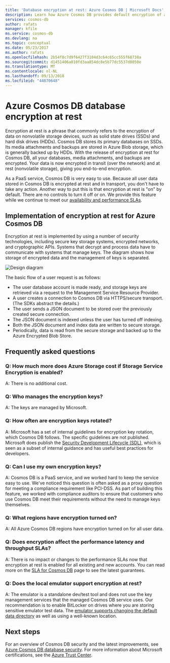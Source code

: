 ```yaml
---
title: 'Database encryption at rest: Azure Cosmos DB | Microsoft Docs'
description: Learn how Azure Cosmos DB provides default encryption of all data.
services: cosmos-db
author: rafats
manager: kfile
ms.service: cosmos-db
ms.devlang: na
ms.topic: conceptual
ms.date: 05/23/2017
ms.author: rafats
ms.openlocfilehash: 2b54f8c7d9f6427f3104d3c64c65cc555f68738a
ms.sourcegitcommit: d1451406a010fd3aa854dc8e5b77dc5537d8050e
ms.translationtype: MT
ms.contentlocale: nl-NL
ms.lasthandoff: 09/13/2018
ms.locfileid: "44870648"
---
```

# <a name="azure-cosmos-db-database-encryption-at-rest"></a>Azure Cosmos DB database encryption at rest

Encryption at rest is a phrase that commonly refers to the encryption of data on nonvolatile storage devices, such as solid state drives (SSDs) and hard disk drives (HDDs). Cosmos DB stores its primary databases on SSDs. Its media attachments and backups are stored in Azure Blob storage, which is generally backed up by HDDs. With the release of encryption at rest for Cosmos DB, all your databases, media attachments, and backups are encrypted. Your data is now encrypted in transit (over the network) and at rest (nonvolatile storage), giving you end-to-end encryption.

As a PaaS service, Cosmos DB is very easy to use. Because all user data stored in Cosmos DB is encrypted at rest and in transport, you don't have to take any action. Another way to put this is that encryption at rest is "on" by default. There are no controls to turn it off or on. We provide this feature while we continue to meet our [availability and performance SLAs](https://azure.microsoft.com/support/legal/sla/cosmos-db).

## <a name="implementation-of-encryption-at-rest-for-azure-cosmos-db"></a>Implementation of encryption at rest for Azure Cosmos DB

Encryption at rest is implemented by using a number of security technologies, including secure key storage systems, encrypted networks, and cryptographic APIs. Systems that decrypt and process data have to communicate with systems that manage keys. The diagram shows how storage of encrypted data and the management of keys is separated. 

![Design diagram](./media/database-encryption-at-rest/design-diagram.png)

The basic flow of a user request is as follows:
- The user database account is made ready, and storage keys are retrieved via a request to the Management Service Resource Provider.
- A user creates a connection to Cosmos DB via HTTPS/secure transport. (The SDKs abstract the details.)
- The user sends a JSON document to be stored over the previously created secure connection.
- The JSON document is indexed unless the user has turned off indexing.
- Both the JSON document and index data are written to secure storage.
- Periodically, data is read from the secure storage and backed up to the Azure Encrypted Blob Store.

## <a name="frequently-asked-questions"></a>Frequently asked questions

### <a name="q-how-much-more-does-azure-storage-cost-if-storage-service-encryption-is-enabled"></a>Q: How much more does Azure Storage cost if Storage Service Encryption is enabled?
A: There is no additional cost.

### <a name="q-who-manages-the-encryption-keys"></a>Q: Who manages the encryption keys?
A: The keys are managed by Microsoft.

### <a name="q-how-often-are-encryption-keys-rotated"></a>Q: How often are encryption keys rotated?
A: Microsoft has a set of internal guidelines for encryption key rotation, which Cosmos DB follows. The specific guidelines are not published. Microsoft does publish the [Security Development Lifecycle (SDL)](https://www.microsoft.com/sdl/default.aspx), which is seen as a subset of internal guidance and has useful best practices for developers.

### <a name="q-can-i-use-my-own-encryption-keys"></a>Q: Can I use my own encryption keys?
A: Cosmos DB is a PaaS service, and we worked hard to keep the service easy to use. We've noticed this question is often asked as a proxy question for meeting a compliance requirement like PCI-DSS. As part of building this feature, we worked with compliance auditors to ensure that customers who use Cosmos DB meet their requirements without the need to manage keys themselves.

### <a name="q-what-regions-have-encryption-turned-on"></a>Q: What regions have encryption turned on?
A: All Azure Cosmos DB regions have encryption turned on for all user data.

### <a name="q-does-encryption-affect-the-performance-latency-and-throughput-slas"></a>Q: Does encryption affect the performance latency and throughput SLAs?
A: There is no impact or changes to the performance SLAs now that encryption at rest is enabled for all existing and new accounts. You can read more on the [SLA for Cosmos DB](https://azure.microsoft.com/support/legal/sla/cosmos-db) page to see the latest guarantees.

### <a name="q-does-the-local-emulator-support-encryption-at-rest"></a>Q: Does the local emulator support encryption at rest?
A: The emulator is a standalone dev/test tool and does not use the key management services that the managed Cosmos DB service uses. Our recommendation is to enable BitLocker on drives where you are storing sensitive emulator test data. The [emulator supports changing the default data directory](local-emulator.md) as well as using a well-known location.

## <a name="next-steps"></a>Next steps

For an overview of Cosmos DB security and the latest improvements, see [Azure Cosmos DB database security](database-security.md).
For more information about Microsoft certifications, see the [Azure Trust Center](https://azure.microsoft.com/support/trust-center/).
